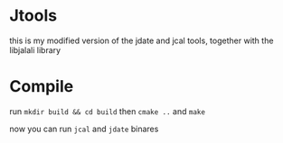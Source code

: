 # Jtools
this is my modified version of the jdate and jcal tools,
together with the libjalali library


# Compile
run `mkdir build && cd build`
then `cmake ..` and `make`

now you can run ``jcal`` and ``jdate`` binares
